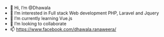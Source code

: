 - 👋 Hi, I’m @Dhawala
- 👀 I’m interested in Full stack Web development PHP, Laravel and Jquery 
- 🌱 I’m currently learning Vue.js
- 💞️ I’m looking to collaborate
- 📫 https://www.facebook.com/dhawala.ranaweera/

<!---
Dhawala/Dhawala is a ✨ special ✨ repository because its `README.md` (this file) appears on your GitHub profile.
You can click the Preview link to take a look at your changes.
--->
